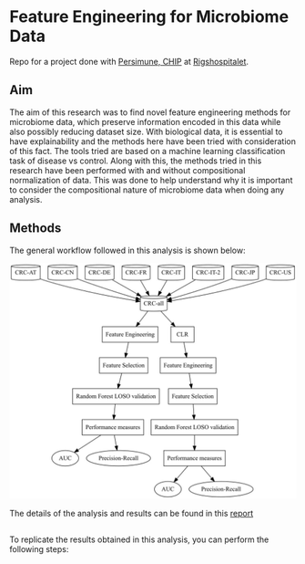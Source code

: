 # Feature Engineering for Microbiome Data
Repo for a project done with [Persimune, CHIP](https://www.persimune.dk/) at [Rigshospitalet](https://www.rigshospitalet.dk/).

## Aim
The aim of this research was to find novel feature engineering methods for microbiome
data, which preserve information encoded in this data while also possibly reducing dataset
size. With biological data, it is essential to have explainability and the methods here have
been tried with consideration of this fact. The tools tried are based on a machine learning
classification task of disease vs control. Along with this, the methods tried in this research
have been performed with and without compositional normalization of data. This was done
to help understand why it is important to consider the compositional nature of microbiome
data when doing any analysis.

## Methods
The general workflow followed in this analysis is shown below:

![workflow](plots/graph.jpg)

The details of the analysis and results can be found in this [report](CHIP_report.pdf)

## 
To replicate the results obtained in this analysis, you can perform the following steps:

